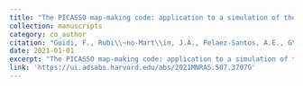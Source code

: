 ```yaml
---
title: "The PICASSO map-making code: application to a simulation of the QUIJOTE northern sky survey"
collection: manuscripts
category: co_author
citation: "Guidi, F., Rubi\\~no-Mart\\ín, J.A., Pelaez-Santos, A.E., G\\'enova-Santos, R.T., Ashdown, M., Barreiro, R.B., Bilbao-Ahedo, J.D., Harper, S.E., & Watson, R.A. (2021). <i>textbackslash mnras</i> 507(3),  3707-3725. https://doi.org/10.1093/mnras/stab2422"
date: 2021-01-01
excerpt: "The PICASSO map-making code: application to a simulation of the QUIJOTE northern sky survey"
link: 'https://ui.adsabs.harvard.edu/abs/2021MNRAS.507.3707G'
---
```

